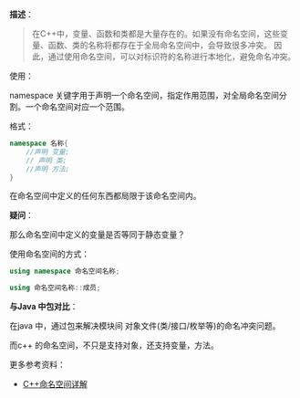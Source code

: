 **描述**：

> 在C++中，变量、函数和类都是大量存在的。如果没有命名空间，这些变量、函数、类的名称将都存在于全局命名空间中，会导致很多冲突。 因此，通过使用命名空间，可以对标识符的名称进行本地化，避免命名冲突。

使用：

namespace 关键字用于声明一个命名空间，指定作用范围，对全局命名空间分割。一个命名空间对应一个范围。

格式：

```c++
namespace 名称{
    //声明 变量;
    // 声明 类;
    //声明 方法;
}
```

在命名空间中定义的任何东西都局限于该命名空间内。 

**疑问**：

那么命名空间中定义的变量是否等同于静态变量？

使用命名空间的方式：

```c++
using namespace 命名空间名称;

using 命名空间名称::成员;
```

**与Java 中包对比**：

在java 中，通过包来解决模块间 对象文件(类/接口/枚举等)的命名冲突问题。

而c++ 的命名空间，不只是支持对象，还支持变量，方法。



更多参考资料：

- [C++命名空间详解](https://www.cnblogs.com/alihenaixiao/p/5462330.html)